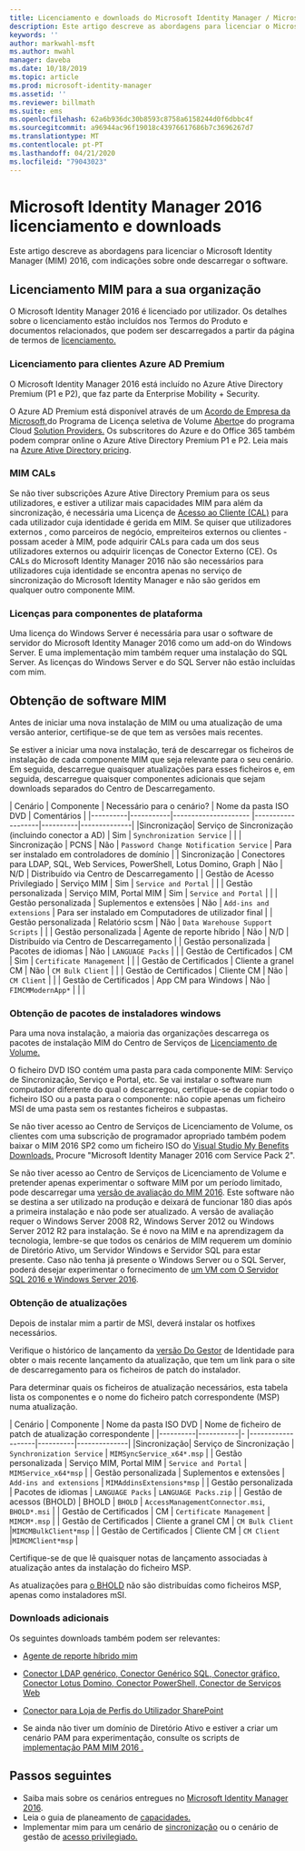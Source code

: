 ```yaml
---
title: Licenciamento e downloads do Microsoft Identity Manager / Microsoft Docs
description: Este artigo descreve as abordagens para licenciar o Microsoft Identity Manager (MIM) 2016, com indicações sobre onde descarregar o software.
keywords: ''
author: markwahl-msft
ms.author: mwahl
manager: daveba
ms.date: 10/18/2019
ms.topic: article
ms.prod: microsoft-identity-manager
ms.assetid: ''
ms.reviewer: billmath
ms.suite: ems
ms.openlocfilehash: 62a6b936dc30b8593c8758a6158244d0f6dbbc4f
ms.sourcegitcommit: a96944ac96f19018c43976617686b7c3696267d7
ms.translationtype: MT
ms.contentlocale: pt-PT
ms.lasthandoff: 04/21/2020
ms.locfileid: "79043023"
---
```

# <a name="microsoft-identity-manager-2016-licensing-and-downloads"></a>Microsoft Identity Manager 2016 licenciamento e downloads

Este artigo descreve as abordagens para licenciar o Microsoft Identity Manager (MIM) 2016, com indicações sobre onde descarregar o software.

## <a name="licensing-mim-for-your-organization"></a>Licenciamento MIM para a sua organização

O Microsoft Identity Manager 2016 é licenciado por utilizador.  Os detalhes sobre o licenciamento estão incluídos nos Termos do Produto e documentos relacionados, que podem ser descarregados a partir da página de termos de [licenciamento.](https://www.microsoft.com/licensing/product-licensing/products.aspx)

### <a name="licensing-for-azure-ad-premium-customers"></a>Licenciamento para clientes Azure AD Premium

O Microsoft Identity Manager 2016 está incluído no Azure Ative Directory Premium (P1 e P2), que faz parte da Enterprise Mobility + Security.

O Azure AD Premium está disponível através de um [Acordo de Empresa da Microsoft,](https://www.microsoft.com/licensing/licensing-programs/enterprise.aspx)do Programa de Licença seletiva de Volume [Aberto](https://www.microsoft.com/licensing/licensing-programs/open-license.aspx)e do programa Cloud [Solution Providers.](https://go.microsoft.com/fwlink/?LinkId=614968&clcid=0x409) Os subscritores do Azure e do Office 365 também podem comprar online o Azure Ative Directory Premium P1 e P2.  Leia mais na [Azure Ative Directory pricing](https://azure.microsoft.com/pricing/details/active-directory/).

### <a name="mim-cals"></a>MIM CALs

Se não tiver subscrições Azure Ative Directory Premium para os seus utilizadores, e estiver a utilizar mais capacidades MIM para além da sincronização, é necessária uma Licença de [Acesso ao Cliente (CAL)](https://www.microsoft.com/licensing/product-licensing/client-access-license.aspx) para cada utilizador cuja identidade é gerida em MIM. Se quiser que utilizadores externos , como parceiros de negócio, empreiteiros externos ou clientes - possam aceder à MIM, pode adquirir CALs para cada um dos seus utilizadores externos ou adquirir licenças de Conector Externo (CE). Os CALs do Microsoft Identity Manager 2016 não são necessários para utilizadores cuja identidade se encontra apenas no serviço de sincronização do Microsoft Identity Manager e não são geridos em qualquer outro componente MIM.

### <a name="licenses-for-platform-components"></a>Licenças para componentes de plataforma

Uma licença do Windows Server é necessária para usar o software de servidor do Microsoft Identity Manager 2016 como um add-on do Windows Server. E uma implementação mim também requer uma instalação do SQL Server.  As licenças do Windows Server e do SQL Server não estão incluídas com mim.

## <a name="obtaining-mim-software"></a>Obtenção de software MIM

Antes de iniciar uma nova instalação de MIM ou uma atualização de uma versão anterior, certifique-se de que tem as versões mais recentes.

Se estiver a iniciar uma nova instalação, terá de descarregar os ficheiros de instalação de cada componente MIM que seja relevante para o seu cenário. Em seguida, descarregue quaisquer atualizações para esses ficheiros e, em seguida, descarregue quaisquer componentes adicionais que sejam downloads separados do Centro de Descarregamento.


| Cenário | Componente | Necessário para o cenário? | Nome da pasta ISO DVD | Comentários |
|----------|-----------|---------------------   |-------------------|----------|--------------|
|Sincronização| Serviço de Sincronização (incluindo conector a AD) | Sim | `Synchronization Service` | |
| Sincronização | PCNS | Não | `Password Change Notification Service` |  Para ser instalado em controladores de domínio |
| Sincronização | Conectores para LDAP, SQL, Web Services, PowerShell, Lotus Domino, Graph | Não | N/D | Distribuído via Centro de Descarregamento |
| Gestão de Acesso Privilegiado | Serviço MIM | Sim | `Service and Portal` | |
| Gestão personalizada | Serviço MIM, Portal MIM | Sim | `Service and Portal` | |
| Gestão personalizada | Suplementos e extensões | Não | `Add-ins and extensions` | Para ser instalado em Computadores de utilizador final |
| Gestão personalizada | Relatório scsm | Não | `Data Warehouse Support Scripts` | |
| Gestão personalizada | Agente de reporte híbrido | Não | N/D | Distribuído via Centro de Descarregamento |
| Gestão personalizada | Pacotes de idiomas | Não | `LANGUAGE Packs` | |
| Gestão de Certificados | CM | Sim | `Certificate Management` | |
| Gestão de Certificados | Cliente a granel CM | Não | `CM Bulk Client` | |
| Gestão de Certificados | Cliente CM | Não | `CM Client`  | |
| Gestão de Certificados | App CM para Windows | Não | `FIMCMModernApp*` | | |

### <a name="obtaining-windows-installer-packages"></a>Obtenção de pacotes de instaladores windows

Para uma nova instalação, a maioria das organizações descarrega os pacotes de instalação MIM do Centro de Serviços de [Licenciamento de Volume.](https://www.microsoft.com/licensing/servicecenter/default.aspx) 


O ficheiro DVD ISO contém uma pasta para cada componente MIM: Serviço de Sincronização, Serviço e Portal, etc. Se vai instalar o software num computador diferente do qual o descarregou, certifique-se de copiar todo o ficheiro ISO ou a pasta para o componente: não copie apenas um ficheiro MSI de uma pasta sem os restantes ficheiros e subpastas.

Se não tiver acesso ao Centro de Serviços de Licenciamento de Volume, os clientes com uma subscrição de programador apropriado também podem baixar o MIM 2016 SP2 como um ficheiro ISO do [Visual Studio My Benefits Downloads.](https://my.visualstudio.com/Downloads?q=Microsoft%20Identity%20Manager%202016%20with%20Service%20Pack%202&pgroup=)  Procure "Microsoft Identity Manager 2016 com Service Pack 2".  

Se não tiver acesso ao Centro de Serviços de Licenciamento de Volume e pretender apenas experimentar o software MIM por um período limitado, pode descarregar uma [versão de avaliação do MIM 2016](https://www.microsoft.com/en-us/download/details.aspx?id=48244). Este software não se destina a ser utilizado na produção e deixará de funcionar 180 dias após a primeira instalação e não pode ser atualizado. A versão de avaliação requer o Windows Server 2008 R2, Windows Server 2012 ou Windows Server 2012 R2 para instalação.  Se é novo na MIM e na aprendizagem da tecnologia, lembre-se que todos os cenários de MIM requerem um domínio de Diretório Ativo, um Servidor Windows e Servidor SQL para estar presente. Caso não tenha já presente o Windows Server ou o SQL Server, poderá desejar experimentar o fornecimento de [um VM com O Servidor SQL 2016 e Windows Server 2016](https://azure.microsoft.com/blog/azure-images-sql-server-2016-on-windows-server-2016/).

### <a name="obtaining-updates"></a>Obtenção de atualizações

Depois de instalar mim a partir de MSI, deverá instalar os hotfixes necessários.

Verifique o histórico de lançamento da [versão Do Gestor](./reference/version-history.md) de Identidade para obter o mais recente lançamento da atualização, que tem um link para o site de descarregamento para os ficheiros de patch do instalador.

Para determinar quais os ficheiros de atualização necessários, esta tabela lista os componentes e o nome do ficheiro patch correspondente (MSP) numa atualização.

| Cenário | Componente | Nome da pasta ISO DVD | Nome de ficheiro de patch de atualização correspondente |
|----------|-----------|-   |-------------------|----------|--------------|
|Sincronização| Serviço de Sincronização | `Synchronization Service` | `MIMSyncService_x64*.msp` |
| Gestão personalizada | Serviço MIM, Portal MIM | `Service and Portal` | `MIMService_x64*msp` |
| Gestão personalizada | Suplementos e extensões | `Add-ins and extensions` | `MIMAddinsExtensions*msp` |
| Gestão personalizada | Pacotes de idiomas | `LANGUAGE Packs` | `LANGUAGE Packs.zip` |
| Gestão de acessos (BHOLD) | BHOLD | `BHOLD` | `AccessManagementConnector.msi`, `BHOLD*.msi` |
| Gestão de Certificados | CM |  `Certificate Management` | `MIMCM*.msp` |
| Gestão de Certificados | Cliente a granel CM |  `CM Bulk Client` |`MIMCMBulkClient*msp` |
| Gestão de Certificados | Cliente CM | `CM Client` |`MIMCMClient*msp` |

Certifique-se de que lê quaisquer notas de lançamento associadas à atualização antes da instalação do ficheiro MSP.

As atualizações para [o BHOLD](https://www.microsoft.com/download/details.aspx?id=55950) não são distribuídas como ficheiros MSP, apenas como instaladores mSI.

### <a name="additional-downloads"></a>Downloads adicionais

Os seguintes downloads também podem ser relevantes:

- [Agente de reporte híbrido mim](https://www.microsoft.com/download/details.aspx?id=55112)

- [Conector LDAP genérico, Conector Genérico SQL, Conector gráfico, Conector Lotus Domino, Conector PowerShell, Conector de Serviços Web](http://go.microsoft.com/fwlink/?LinkId=717495)

- [Conector para Loja de Perfis do Utilizador SharePoint](https://www.microsoft.com/download/details.aspx?id=41164)

- Se ainda não tiver um domínio de Diretório Ativo e estiver a criar um cenário PAM para experimentação, consulte os scripts de [implementação PAM MIM 2016 .](sp1-deployment-scripts.md)

## <a name="next-steps"></a>Passos seguintes

- Saiba mais sobre os cenários entregues no [Microsoft Identity Manager 2016](microsoft-identity-manager-2016.md).
- Leia o guia de planeamento de [capacidades.](capacity-planning-guide.md)
- Implementar mim para um cenário de [sincronização](microsoft-identity-manager-deploy.md) ou o cenário de gestão de [acesso privilegiado.](./pam/privileged-identity-management-for-active-directory-domain-services.md)

